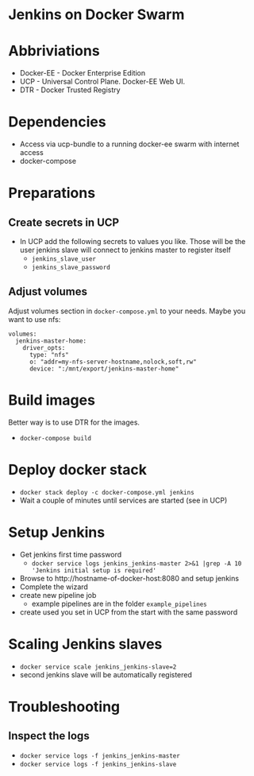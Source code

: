 # Jenkins on Docker Swarm

# Abbriviations

* Docker-EE - Docker Enterprise Edition
* UCP - Universal Control Plane. Docker-EE Web UI.
* DTR - Docker Trusted Registry

# Dependencies

* Access via ucp-bundle to a running docker-ee swarm with internet access
* docker-compose

# Preparations

## Create secrets in UCP

* In UCP add the following secrets to values you like. Those will be the user jenkins slave will connect to jenkins master to register itself
  * `jenkins_slave_user`
  * `jenkins_slave_password`

## Adjust volumes

Adjust volumes section in `docker-compose.yml` to your needs. Maybe you want to use nfs:

```
volumes:
  jenkins-master-home:
    driver_opts:
      type: "nfs"
      o: "addr=my-nfs-server-hostname,nolock,soft,rw"
      device: ":/mnt/export/jenkins-master-home"
```

# Build images

Better way is to use DTR for the images.

* `docker-compose build`

# Deploy docker stack

* `docker stack deploy -c docker-compose.yml jenkins`
* Wait a couple of minutes until services are started (see in UCP)

# Setup Jenkins

* Get jenkins first time password
   * `docker service logs jenkins_jenkins-master 2>&1 |grep -A 10 'Jenkins initial setup is required'`
* Browse to http://hostname-of-docker-host:8080 and setup jenkins
* Complete the wizard
* create new pipeline job
  * example pipelines are in the folder `example_pipelines`
* create used you set in UCP from the start with the same password

# Scaling Jenkins slaves

* `docker service scale jenkins_jenkins-slave=2`
* second jenkins slave will be automatically registered

# Troubleshooting

## Inspect the logs

* `docker service logs -f jenkins_jenkins-master`
* `docker service logs -f jenkins_jenkins-slave`

